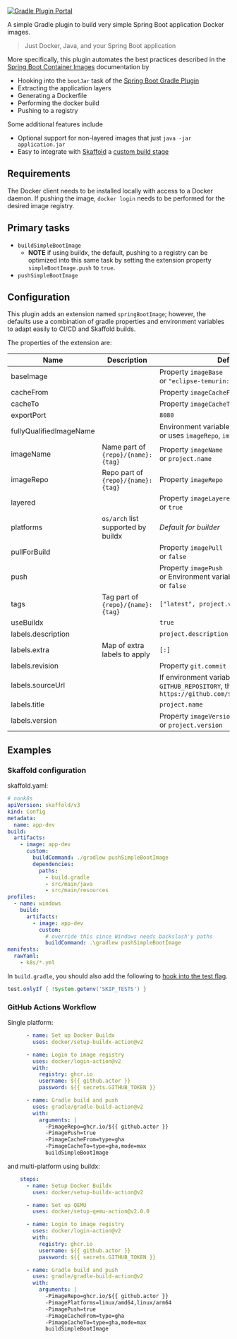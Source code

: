 [![Gradle Plugin Portal](https://img.shields.io/gradle-plugin-portal/v/io.github.itzg.simple-boot-image)](https://plugins.gradle.org/plugin/io.github.itzg.simple-boot-image)

A simple Gradle plugin to build very simple Spring Boot application Docker images.

> Just Docker, Java, and your Spring Boot application

More specifically, this plugin automates the best practices described in the [Spring Boot Container Images](https://docs.spring.io/spring-boot/reference/packaging/container-images/dockerfiles.html) documentation by
- Hooking into the `bootJar` task of the [Spring Boot Gradle Plugin](https://docs.spring.io/spring-boot/docs/current/reference/html/build-tool-plugins.html#build-tool-plugins.gradle)
- Extracting the application layers
- Generating a Dockerfile
- Performing the docker build
- Pushing to a registry

Some additional features include
- Optional support for non-layered images that just `java -jar application.jar`
- Easy to integrate with [Skaffold](https://skaffold.dev/) a [custom build stage](https://skaffold.dev/docs/pipeline-stages/builders/custom/)

## Requirements

The Docker client needs to be installed locally with access to a Docker daemon. If pushing the image, `docker login` needs to be performed for the desired image registry.

## Primary tasks

- `buildSimpleBootImage`
  - **NOTE** if using buildx, the default, pushing to a registry can be optimized into this same task by setting the extension property `simpleBootImage.push` to `true`.
- `pushSimpleBootImage`

## Configuration

This plugin adds an extension named `springBootImage`; however, the defaults use a combination of gradle properties and environment variables to adapt easily to CI/CD and Skaffold builds.

The properties of the extension are:

| Name                    | Description                        | Default                                                                                     |
|-------------------------|------------------------------------|---------------------------------------------------------------------------------------------|
| baseImage               |                                    | Property `imageBase`<br/>or `"eclipse-temurin:17"`                                          |
| cacheFrom               |                                    | Property `imageCacheFrom`                                                                   |
| cacheTo                 |                                    | Property `imageCacheTo`                                                                     |
| exportPort              |                                    | `8080`                                                                                      |
| fullyQualifiedImageName |                                    | Environment variable `IMAGE`<br/>or uses `imageRepo`, `imageName`, and `tags`               |
| imageName               | Name part of `{repo}/{name}:{tag}` | Property `imageName`<br/>or `project.name`                                                  |
| imageRepo               | Repo part of `{repo}/{name}:{tag}` | Property `imageRepo`                                                                        |
| layered                 |                                    | Property `imageLayered`<br/>or `true`                                                       |
| platforms               | `os/arch` list supported by buildx | _Default for builder_                                                                       |
| pullForBuild            |                                    | Property `imagePull`<br/>or `false`                                                         |
| push                    |                                    | Property `imagePush`<br/>or Environment variable `PUSH_IMAGE`<br/>or `false`                |
| tags                    | Tag part of `{repo}/{name}:{tag}`  | `["latest", project.version]`                                                               |
| useBuildx               |                                    | `true`                                                                                      |
| labels.description      |                                    | `project.description`                                                                       |
| labels.extra            | Map of extra labels to apply       | `[:]`                                                                                       |
| labels.revision         |                                    | Property `git.commit`                                                                       |
| labels.sourceUrl        |                                    | If environment variable `GITHUB_REPOSITORY`, then `https://github.com/${GITHUB_REPOSITORY}` |
| labels.title            |                                    | `project.name`                                                                              |
| labels.version          |                                    | Property `imageVersion`<br/>or `project.version`                                            |

## Examples

### Skaffold configuration

skaffold.yaml:
```yaml
# nonk8s
apiVersion: skaffold/v3
kind: Config
metadata:
  name: app-dev
build:
  artifacts:
    - image: app-dev
      custom:
        buildCommand: ./gradlew pushSimpleBootImage
        dependencies:
          paths:
            - build.gradle
            - src/main/java
            - src/main/resources
profiles:
  - name: windows
    build:
      artifacts:
        - image: app-dev
          custom:
            # override this since Windows needs backslash'y paths
            buildCommand: .\gradlew pushSimpleBootImage
manifests:
  rawYaml:
    - k8s/*.yml
```

In `build.gradle`, you should also add the following to [hook into the test flag](https://skaffold.dev/docs/pipeline-stages/builders/custom/).

```groovy
test.onlyIf { !System.getenv('SKIP_TESTS') }
```

### GitHub Actions Workflow

Single platform:
```yaml
      - name: Set up Docker Buildx
        uses: docker/setup-buildx-action@v2

      - name: Login to image registry
        uses: docker/login-action@v2
        with:
          registry: ghcr.io
          username: ${{ github.actor }}
          password: ${{ secrets.GITHUB_TOKEN }}

      - name: Gradle build and push
        uses: gradle/gradle-build-action@v2
        with:
          arguments: |
            -PimageRepo=ghcr.io/${{ github.actor }}
            -PimagePush=true 
            -PimageCacheFrom=type=gha
            -PimageCacheTo=type=gha,mode=max
            buildSimpleBootImage
```

and multi-platform using buildx:
```yaml
    steps:
      - name: Setup Docker Buildx
        uses: docker/setup-buildx-action@v2

      - name: Set up QEMU
        uses: docker/setup-qemu-action@v2.0.0

      - name: Login to image registry
        uses: docker/login-action@v2
        with:
          registry: ghcr.io
          username: ${{ github.actor }}
          password: ${{ secrets.GITHUB_TOKEN }}

      - name: Gradle build and push
        uses: gradle/gradle-build-action@v2
        with:
          arguments: |
            -PimageRepo=ghcr.io/${{ github.actor }}
            -PimagePlatforms=linux/amd64,linux/arm64
            -PimagePush=true 
            -PimageCacheFrom=type=gha
            -PimageCacheTo=type=gha,mode=max
            buildSimpleBootImage

```